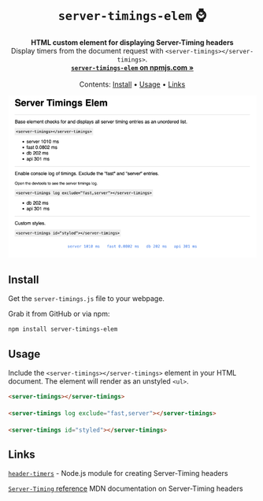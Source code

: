 <h1 align="center"><code>server-timings-elem</code> ⌚️</h1>

<p align="center">
  <strong>HTML custom element for displaying Server-Timing headers</strong><br>
  Display timers from the document request with <code>&lt;server-timings&gt;&lt;/server-timings&gt;</code>.<br>
  <a href="https://www.npmjs.com/package/server-timings-elem"><strong><code>server-timings-elem</code> on npmjs.com »</strong></a><br>
  <br>
  Contents:
  <a href="#Install">Install</a>
  •
  <a href="#Usage">Usage</a>
  •
  <a href="#Links">Links</a>
</p>

![Screenshot of server-timings-elem](./screenshot.png)

## Install

Get the `server-timings.js` file to your webpage.

Grab it from GitHub or via npm:

```sh
npm install server-timings-elem
```

## Usage

Include the `<server-timings></server-timings>` element in your HTML document. The element will render as an unstyled `<ul>`.

```html
<server-timings></server-timings>

<server-timings log exclude="fast,server"></server-timings>

<server-timings id="styled"></server-timings>
```

## Links

[`header-timers`](https://npmjs.com/package/header-timers) - Node.js module for creating Server-Timing headers

[`Server-Timing` reference](https://developer.mozilla.org/en-US/docs/Web/HTTP/Headers/Server-Timing) MDN documentation on Server-Timing headers
